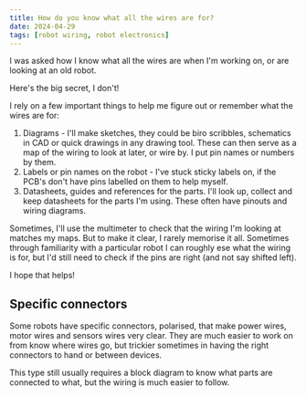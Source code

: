 ```yaml
---
title: How do you know what all the wires are for?
date: 2024-04-29
tags: [robot wiring, robot electronics]
---
```

I was asked how I know what all the wires are when I'm working on, or are looking at an old robot.

Here's the big secret, I don't!

I rely on a few important things to help me figure out or remember what the wires are for:

1. Diagrams - I'll make sketches, they could be biro scribbles, schematics in CAD or quick drawings in any drawing tool. These can then serve as a map of the wiring to look at later, or wire by. I put pin names or numbers by them.
2. Labels or pin names on the robot - I've stuck sticky labels on, if the PCB's don't have pins labelled on them to help myself.
3. Datasheets, guides and references for the parts. I'll look up, collect and keep datasheets for the parts I'm using. These often have pinouts and wiring diagrams.

Sometimes, I'll use the multimeter to check that the wiring I'm looking at matches my maps. But to make it clear, I rarely memorise it all. Sometimes through familiarity with a particular robot I can roughly ese what the wiring is for, but I'd still need to check if the pins are right (and not say shifted left).

I hope that helps!

## Specific connectors

Some robots have specific connectors, polarised, that make power wires, motor wires and sensors wires very clear. They are much easier to work on from know where wires go, but trickier sometimes in having the right connectors to hand or between devices.

This type still usually requires a block diagram to know what parts are connected to what, but the wiring is much easier to follow.
